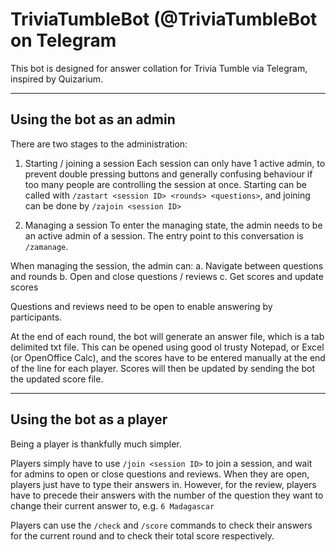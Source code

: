 # TriviaTumbleBot (@TriviaTumbleBot on Telegram
This bot is designed for answer collation for Trivia Tumble via Telegram, inspired by Quizarium.

---

## Using the bot as an admin
There are two stages to the administration:
1. Starting / joining a session
Each session can only have 1 active admin, to prevent double pressing buttons and generally confusing behaviour if too many people are controlling the session at once. Starting can be called with `/zastart <session ID> <rounds> <questions>`, and joining can be done by `/zajoin <session ID>`
  
2. Managing a session
To enter the managing state, the admin needs to be an active admin of a session. The entry point to this conversation is `/zamanage`.

When managing the session, the admin can:
a. Navigate between questions and rounds
b. Open and close questions / reviews
c. Get scores and update scores

Questions and reviews need to be open to enable answering by participants.

At the end of each round, the bot will generate an answer file, which is a tab delimited txt file. This can be opened using good ol trusty Notepad, or Excel (or OpenOffice Calc), and the scores have to be entered manually at the end of the line for each player. Scores will then be updated by sending the bot the updated score file.

---

## Using the bot as a player
Being a player is thankfully much simpler.

Players simply have to use `/join <session ID>` to join a session, and wait for admins to open or close questions and reviews. When they are open, players just have to type their answers in. However, for the review, players have to precede their answers with the number of the question they want to change their current answer to, e.g. `6 Madagascar`

Players can use the `/check` and `/score` commands to check their answers for the current round and to check their total score respectively.

